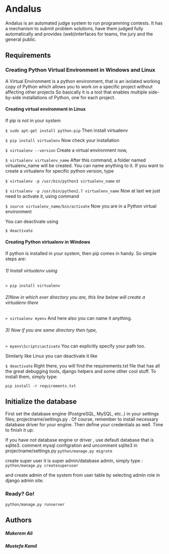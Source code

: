 
# Andalus

Andalus is an automated judge system to run programming contests. It has a mechanism to submit problem solutions, have them judged fully automatically and provides (web)interfaces for teams, the jury and the general public.


## Requirements

### Creating Python Virtual Environment in Windows and Linux
A Virtual Environment is a python environment, that is an isolated working copy of Python which allows you to work on a specific project without affecting other projects
So basically it is a tool that enables multiple side-by-side installations of Python, one for each project.

#### Creating virtual environment in Linux

If pip is not in your system

```$ sudo apt-get install python-pip```
Then install virtualenv

```$ pip install virtualenv```
Now check your installation

```$ virtualenv --version```
Create a virtual environment now,

```$ virtualenv virtualenv_name```
After this command, a folder named virtualenv_name will be created. You can name anything to it. If you want to create a virtualenv for specific python version, type

```$ virtualenv -p /usr/bin/python3 virtualenv_name```
or

```$ virtualenv -p /usr/bin/python2.7 virtualenv_name```
Now at last we just need to activate it, using command

```$ source virtualenv_name/bin/activate```
Now you are in a Python virtual environment

You can deactivate using

```$ deactivate```
#### Creating Python virtualenv in Windows

If python is installed in your system, then pip comes in handy.
So simple steps are:
###### 1) Install virtualenv using

 ```> pip install virtualenv ```
###### 2)Now in which ever directory you are, this line below will create a virtualenv there

 ```> virtualenv myenv```
And here also you can name it anything.

###### 3) Now if you are same directory then type,

 ```> myenv\Scripts\activate```
You can explicitly specify your path too.

Similarly like Linux you can deactivate it like

```$ deactivate```
Right there, you will find the requirements.txt file that has all the great debugging tools, django helpers and some other cool stuff. To install them, simply type:

```pip install -r requirements.txt```


## Initialize the database

First set the database engine (PostgreSQL, MySQL, etc..) in your settings files; 
projectname/settings.py . Of course, remember to install necessary database driver for your engine. Then define your credentials as well. Time to finish it up:

If you have not database engine or driver , use default database that is sqlite3. 
comment mysql configration and uncomment sqlite3 in projectname/settings.py
```python/manage.py migrate```

create super user it is super admin/database admin, simply type :
```python/manage.py createsuperuser```

and create admin of the system from user table by selecting admin role in django admin site.


### Ready? Go!


```python/manage.py runserver```


## Authors


##### Mukerem Ali
##### Mustefa Kamil
